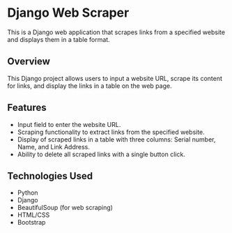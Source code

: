 # Django Web Scraper

This is a Django web application that scrapes links from a specified website and displays them in a table format.

## Overview

This Django project allows users to input a website URL, scrape its content for links, and display the links in a table on the web page.

## Features

- Input field to enter the website URL.
- Scraping functionality to extract links from the specified website.
- Display of scraped links in a table with three columns: Serial number, Name, and Link Address.
- Ability to delete all scraped links with a single button click.

## Technologies Used

- Python
- Django
- BeautifulSoup (for web scraping)
- HTML/CSS
- Bootstrap